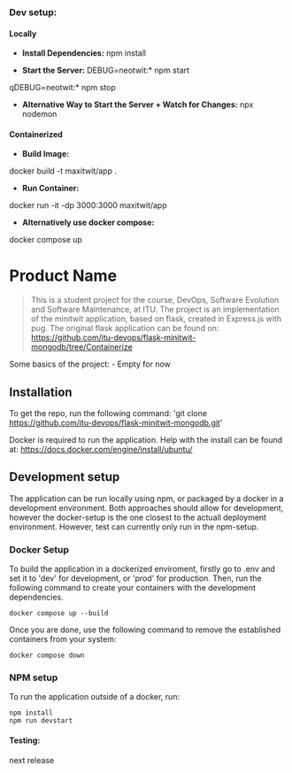 ### Dev setup:

#### Locally

- **Install Dependencies:** 
npm install

- **Start the Server:** 
DEBUG=neotwit:* npm start

qDEBUG=neotwit:* npm stop

- **Alternative Way to Start the Server + Watch for Changes:** 
npx nodemon

#### Containerized

- **Build Image:**

docker build -t maxitwit/app .

- **Run Container:**

docker run -it -dp 3000:3000 maxitwit/app

- **Alternatively use docker compose:**

docker compose up
# Product Name
> This is a student project for the course, DevOps, Software Evolution and Software Maintenance, at ITU.
> The project is an implementation of the minitwit application, based on flask, created in Express.js with pug.
> The original flask application can be found on: https://github.com/itu-devops/flask-minitwit-mongodb/tree/Containerize


Some basics of the project:
    - Empty for now

## Installation
To get the repo, run the following command:  'git clone https://github.com/itu-devops/flask-minitwit-mongodb.git'

Docker is required to run the application. Help with the install can be found at: https://docs.docker.com/engine/install/ubuntu/


## Development setup


The application can be run locally using npm, or packaged by a docker in a development environment.
Both approaches should allow for development, however the docker-setup is the one closest to the actuall deployment environment.
However, test can currently only run in the npm-setup.

### Docker Setup

To build the application in a dockerized enviroment, firstly go to .env and set it to 'dev' for development, or 'prod' for production.
Then, run the following command to create your containers with the development dependencies.

```
docker compose up --build
```

Once you are done, use the following command to remove the established containers from your system:
```
docker compose down
```

### NPM setup
To run the application outside of a docker, run:

```
npm install
npm run devstart 
```

#### Testing: 
next release
